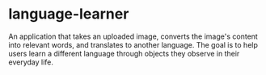 # language-learner
An application that takes an uploaded image, converts the image's content into relevant words, and translates to another language. The goal is to help users learn a different language through objects they observe in their everyday life.
